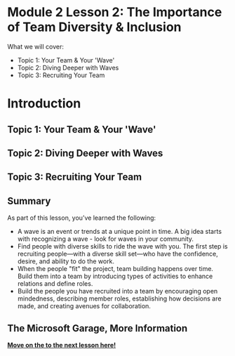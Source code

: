 # Module 2 Lesson 2: The Importance of Team Diversity & Inclusion

What we will cover: 
- Topic 1: Your Team & Your 'Wave'
- Topic 2: Diving Deeper with Waves
- Topic 3: Recruiting Your Team


# Introduction



## Topic 1: Your Team & Your 'Wave'



## Topic 2: Diving Deeper with Waves


## Topic 3: Recruiting Your Team



## Summary
As part of this lesson, you’ve learned the following: 

 - A wave is an event or trends at a unique point in time. A big idea
   starts with recognizing a wave - look for waves in your community.
 - Find people with diverse skills to ride the wave with you. The first
   step is recruiting people—with a diverse skill set—who have the
   confidence, desire, and ability to do the work.
 - When the people "fit" the project, team building happens over time.
   Build them into a team by introducing types of activities to enhance
   relations and define roles.
 - Build the people you have recruited into a team by encouraging open
   mindedness, describing member roles, establishing how decisions are
   made, and creating avenues for collaboration.

## The Microsoft Garage, More Information


[**Move on the to the next lesson here!**](../3.Team-Collaboration-Tools/)
